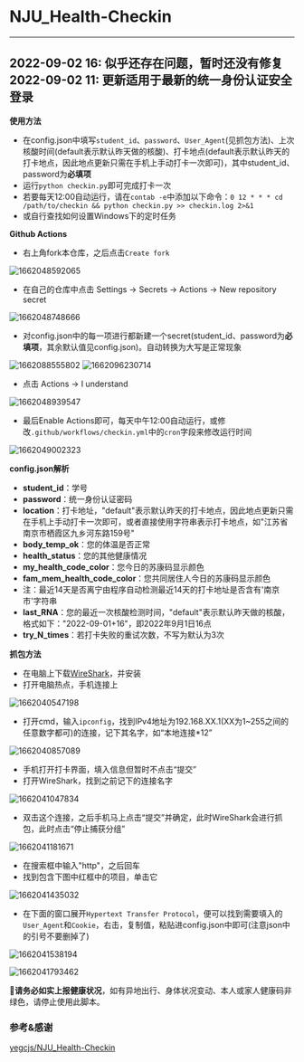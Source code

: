# NJU_Health-Checkin

---
2022-09-02 16: 似乎还存在问题，暂时还没有修复  
2022-09-02 11: 更新适用于最新的统一身份认证安全登录
---

**使用方法**

* 在config.json中填写`student_id`、`password`、`User_Agent`(见抓包方法)、上次核酸时间(default表示默认昨天做的核酸)、打卡地点(default表示默认昨天的打卡地点，因此地点更新只需在手机上手动打卡一次即可)，其中student_id、password为**必填项**
* 运行`python checkin.py`即可完成打卡一次
* 若要每天12:00自动运行，请在`contab -e`中添加以下命令：`0 12 * * * cd /path/to/checkin && python checkin.py >> checkin.log 2>&1`
* 或自行查找如何设置Windows下的定时任务

**Github Actions**
* 右上角fork本仓库，之后点击`Create fork`

![1662048592065](image/README/1662048592065.png)

* 在自己的仓库中点击 Settings -> Secrets -> Actions -> New repository secret

![1662048748666](image/README/1662048748666.png)

* 对config.json中的每一项进行都新建一个secret(student_id、password为**必填项**，其余默认值见config.json)。自动转换为大写是正常现象

![1662088555802](image/README/1662088555802.png)
![1662096230714](image/README/1662096230714.png)

* 点击 Actions -> I understand

![1662048939547](image/README/1662048939547.png)

* 最后Enable Actions即可，每天中午12:00自动运行，或修改`.github/workflows/checkin.yml`中的`cron`字段来修改运行时间

![1662049002323](image/README/1662049002323.png)

**config.json解析**

* **student_id**：学号
* **password**：统一身份认证密码
* **location**：打卡地址，"default"表示默认昨天的打卡地点，因此地点更新只需在手机上手动打卡一次即可，或者直接使用字符串表示打卡地点，如"江苏省南京市栖霞区九乡河东路159号"
* **body_temp_ok**：您的体温是否正常
* **health_status**：您的其他健康情况
* **my_health_code_color**：您今日的苏康码显示颜色
* **fam_mem_health_code_color**：您共同居住人今日的苏康码显示颜色
* 注：最近14天是否离宁由程序自动检测最近14天的打卡地址是否含有'南京市'字符串
* **last_RNA**：您的最近一次核酸检测时间，"default"表示默认昨天做的核酸，格式如下："2022-09-01+16"，即2022年9月1日16点
* **try_N_times**：若打卡失败的重试次数，不写为默认为3次

**抓包方法**

* 在电脑上下载[WireShark](https://www.wireshark.org/#download)，并安装
* 打开电脑热点，手机连接上

![1662040547198](image/README/1662040547198.png)

* 打开cmd，输入`ipconfig`，找到IPv4地址为192.168.XX.1(XX为1~255之间的任意数字都可)的连接，记下其名字，如“本地连接\*12”

![1662040857089](image/README/1662040857089.png)

* 手机打开打卡界面，填入信息但暂时不点击“提交”
* 打开WireShark，找到之前记下的连接名字

![1662041047834](image/README/1662041047834.png)

* 双击这个连接，之后手机马上点击“提交”并确定，此时WireShark会进行抓包，此时点击“停止捕获分组”

![1662041181671](image/README/1662041181671.png)

* 在搜索框中输入"http"，之后回车
* 找到包含下图中红框中的项目，单击它

![1662041435032](image/README/1662041435032.png)

* 在下面的窗口展开`Hypertext Transfer Protocol`，便可以找到需要填入的`User_Agent`和`Cookie`，右击，复制值，粘贴进config.json中即可(注意json中的引号不要删掉了)

![1662041538194](image/README/1662041538194.png)

![1662041793462](image/README/1662041793462.png)

:rotating_light:**请务必如实上报健康状况**，如有异地出行、身体状况变动、本人或家人健康码非绿色，请停止使用此脚本。

### 参考&感谢

[yegcjs/NJU_Health-Checkin](https://github.com/yegcjs/NJU_Health-Checkin)  

